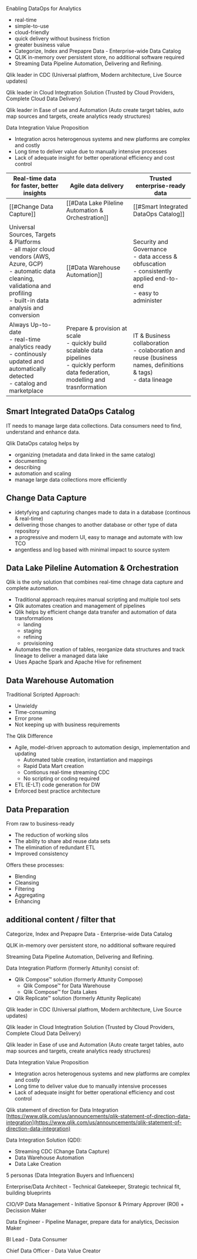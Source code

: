 	
Enabling DataOps for Analytics
- real-time
- simple-to-use
- cloud-friendly
- quick delivery without business friction
- greater business value
- Categorize, Index and Prepapre Data - Enterprise-wide Data Catalog
- QLIK in-memory over persistent store, no additional software required
- Streaming Data Pipeline Automation, Delivering and Refining.

Qlik leader in CDC (Universal platfrom, Modern architecture, Live Source updates)

Qlik leader in Cloud Integtration Solution (Trusted by Cloud Providers, Complete Cloud Data Delivery)

Qlik leader in Ease of use and Automation (Auto create target tables, auto map sources and targets, create analytics ready structures)

Data Integration Value Proposition

- Integration acros heterogenous systems and new platforms are complex and costly
- Long time to deliver value due to manually intensive processes
- Lack of adequate insight for better operational efficiency and cost control

| **Real-time data for faster, better insights** | **Agile data delivery** | **Trusted enterprise-ready data** |
| --- | --- | --- |
| [[#Change Data Capture]] | [[#Data Lake Pileline Automation & Orchestration]] | [[#Smart Integrated DataOps Catalog]] | 
| Universal Sources, Targets & Platforms <br> - all major cloud vendors (AWS, Azure, GCP) <br> - automatic data cleaning, validationa and profiling <br> - built-in data analysis and conversion | [[#Data Warehouse Automation]] | Security and Governance <br> - data access & obfuscation <br> - consistently applied end-to-end <br> - easy to administer |
| Always Up-to-date <br> - real-time analytics ready <br> - continously updated and automatically detected <br> - catalog and marketplace | Prepare & provision at scale <br> - quickly build scalable data pipelines <br> - quickly perform data federation, modelling and trasnformation | IT & Business collaboration <br> - colaboration and reuse (business names, definitions & tags) <br> - data lineage |


## Smart Integrated DataOps Catalog

IT needs to manage large data collections.
Data consumers need to find, understand and enhance data.

Qlik DataOps catalog helps by
- organizing (metadata and data linked in the same catalog)
- documenting
- describing
- automation and scaling
- manage large data collections more efficiently

## Change Data Capture

- idetyfying and capturing changes made to data in a database (continous & real-time)
- delivering those changes to another database or other type of data repository
- a progressive and modern UI, easy to manage and automate with low TCO 
- angentless and log based with minimal impact to source system

## Data Lake Pileline Automation & Orchestration

Qlik is the only solution that combines real-time chnage data capture and complete automation.
- Traditional approach requires manual scripting and multiple tool sets
- Qlik automates creation and management of pipelines
- Qlik helps by efficient change data transfer and automation of data transformations
	- landing
	- staging
	- refining
	- provisioning
- Automates the creation of tables, reorganize data structures and track lineage to deliver a managed data lake
- Uses Apache Spark and Apache Hive for refinement

## Data Warehouse Automation

Traditional Scripted Approach:
- Unwieldy
- Time-consuming
- Error prone
- Not keeping up with business requirements

The Qlik Difference
- Agile, model-driven approach to automation design, implementation and updating
	- Automated table creation, instantiation and mappings
	- Rapid Data Mart creation
	- Contionus real-time streaming CDC
	- No scripting or coding required
- ETL (E-LT) code generation for DW
- Enforced best practice architecture

## Data Preparation

From raw to business-ready
- The reduction of working silos
- The ability to share abd reuse data sets
- The elimination of redundant ETL
- Improved consistency

Offers these processes:
- Blending
- Cleansing
- Filtering
- Aggregating
- Enhancing

## additional content / filter that

Categorize, Index and Prepapre Data - Enterprise-wide Data Catalog

QLIK in-memory over persistent store, no additional software required

Streaming Data Pipeline Automation, Delivering and Refining.

Data Integration Platform (formerly Attunity) consist of:

- Qlik Compose™ solution (formerly Attunity Compose)
    - Qlik Compose™ for Data Warehouse
    - Qlik Compose™ for Data Lakes
- Qlik Replicate™ solution (formerly Attunity Replicate)

Qlik leader in CDC (Universal platfrom, Modern architecture, Live Source updates)

Qlik leader in Cloud Integtration Solution (Trusted by Cloud Providers, Complete Cloud Data Delivery)

Qlik leader in Ease of use and Automation (Auto create target tables, auto map sources and targets, create analytics ready structures)

Data Integration Value Proposition

- Integration acros heterogenous systems and new platforms are complex and costly
- Long time to deliver value due to manually intensive processes
- Lack of adequate insight for better operational efficiency and cost control

Qlik statement of direction for Data Integration [https://www.qlik.com/us/announcements/qlik-statement-of-direction-data-integration](https://www.qlik.com/us/announcements/qlik-statement-of-direction-data-integration)

Data Integration Solution (QDI):

- Streaming CDC (Change Data Capture)
- Data Warehouse Automation
- Data Lake Creation

5 personas (Data Integration Buyers and Influencers)

Enterprise/Data Architect - Technical Gatekeeper, Strategic technical fit, building blueprints

CIO/VP Data Management - Initiative Sponsor & Primary Approver (ROI) + Decission Maker

Data Engineer - Pipeline Manager, prepare data for analytics, Decission Maker

BI Lead - Data Consumer

Chief Data Officer - Data Value Creator

